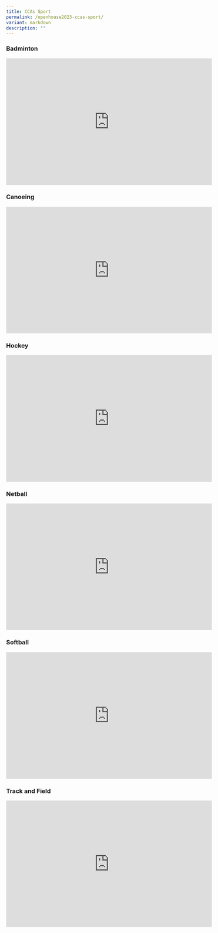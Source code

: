 ```yaml
---
title: CCAs Sport
permalink: /openhouse2023-ccas-sport/
variant: markdown
description: ""
---
```

### Badminton
<iframe allowfullscreen="true" height="344" width="560" frameborder="0" src="https://docs.google.com/presentation/d/e/2PACX-1vSNjr0FAAXMKEyAgujN9NM3yl8OcUgKal-EVGa7i0vgnLUuChUx3GV8qJPmoCY-ZOaxjbciwQCcpZ1k/embed?start=false&amp;loop=false&amp;delayms=3000"></iframe>


### Canoeing
<iframe allowfullscreen="true" height="344" width="560" frameborder="0" src="https://docs.google.com/presentation/d/e/2PACX-1vTXQ7e9hm_g4KgY-6IW7o5UKLjdUMpRvFTI4NPJ3ZKxZLDPl-0Bs4LBh224cvzlnSlu3wm7FreB8qlR/embed?start=false&amp;loop=false&amp;delayms=3000"></iframe>


### Hockey
<iframe allowfullscreen="true" height="344" width="560" frameborder="0" src="https://docs.google.com/presentation/d/e/2PACX-1vSZCRh50tygvkKlxHdNrwKE8BBud7YQR668BHEaLfcdy8VvVC_4kktOtyzrElQdeJZwp7hX6oUKH3TZ/embed?start=false&amp;loop=false&amp;delayms=3000"></iframe>


### Netball
<iframe allowfullscreen="true" height="344" width="560" frameborder="0" src="https://docs.google.com/presentation/d/e/2PACX-1vTTmSVmXikecMceIQajPiGqtwPziNMqb6xpDA0Q6DfPohIee14PLU8DbfRoKTR189mn7uU4lvRhkdIV/embed?start=false&amp;loop=false&amp;delayms=3000"></iframe>


### Softball
<iframe allowfullscreen="true" height="344" width="560" frameborder="0" src="https://docs.google.com/presentation/d/e/2PACX-1vSYIQYNui-sWSH7uSEnw1riu6qv2uZflvgrOtRrr9N3JhYbxfn0VijhF6Fqk1oyzskYUWAkPwpc53Vd/embed?start=false&amp;loop=false&amp;delayms=3000"></iframe>


### Track and Field
<iframe allowfullscreen="true" height="344" width="560" frameborder="0" src="https://docs.google.com/presentation/d/e/2PACX-1vTAYSh0bE8-szsyFvAP3w4IwQvviDRKPjsP6QiAFObwsGQKsPyiebCKjaEJ8_GhfLNOlTVO1S6N3wJz/embed?start=false&amp;loop=false&amp;delayms=3000"></iframe>